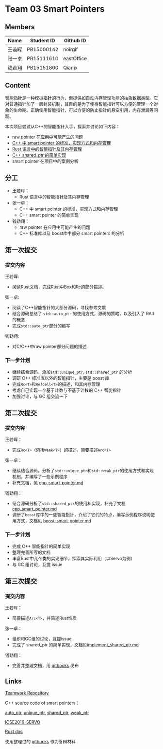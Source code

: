 # Team 03 Smart Pointers

## Members

| Name | Student ID | Github ID  |
| ---- | ---------- | ---------- |
| 王若晖  | PB15000142 | noirgif    |
| 张一卓  | PB15111610 | eastOffice |
| 钱劲翔  | PB15151800 | Qianjx     |

## Content

智能指针是一种模拟指针的行为，但提供如自动内存管理功能的抽象数据类型。它对普通指针加了一层封装机制，其目的是为了使得智能指针可以方便的管理一个对象的生命期。正确使用智能指针，可以方便的防止指针的悬空引用，内存泄漏等问题。

本次项目尝试从C++的智能指针入手，探索并讨论如下内容：

* [raw pointer 在应用中可能产生的问题](https://github.com/noirgif/ustc-compiler-pointer/blob/master/cpp-raw-pointer-problem.md)
* [C++ 中 smart pointer 的标准，实现方式和内存管理](https://github.com/noirgif/ustc-compiler-pointer/blob/master/cpp-smart-pointer.md)
* [Rust 语言中的智能指针及其内存管理](https://github.com/noirgif/ustc-compiler-pointer/blob/master/rust-smart-pointer.md)
* [C++ shared_ptr 的简单实现](https://github.com/noirgif/ustc-compiler-pointer/blob/master/implement_shared_ptr.md)
* smart pointer 在项目中的案例分析

## 分工

* 王若晖： 
  * Rust 语言中的智能指针及其内存管理
* 张一卓： 
  * C++ 中 smart pointer 的标准，实现方式和内存管理
  * C++ smart pointer 的简单实现
* 钱劲翔： 
  * raw pointer 在应用中可能产生的问题
  * C++ 标准库以及 boost库中部分 smart pointers 的分析

## 第一次提交

### 提交内容

王若晖:

* 阅读Rust文档，完成Rust中Box和Rc的部分描述。

张一卓:

* 阅读了C++智能指针的大部分源码，寻找参考文献
* 结合源码总结了 `std::auto_ptr` 的使用方式，源码的策略，以及引入了 RAII 的概念
* 完成`std::auto_ptr`部分的编写

钱劲翔:

* 对C/C++中raw pointer部分问题的描述

### 下一步计划

* 继续结合源码，添加`std::unique_ptr`, `std::shared_ptr` 的分析
* 调研 C++ 标准库以外的智能指针，主要是 boost 库
* 完成`Rc<T>`和`RefCell<T>`的描述，和其内存管理
* 考虑自己实现一个基于计数与不基于计数的 C++ 智能指针
* 加强讨论，与 GC 组交流一下

## 第二次提交

### 提交内容

王若晖：

* 完成`Rc<T>`（包括`Weak<T>`）的描述，简要描述`Arc<T>`

张一卓：

* 继续结合源码，分析了`std::unique_ptr`和`std::weak_ptr`的使用方式和实现机制，并编写了一些示例程序
* 补充文档，见 [cpp-smart-pointer.md](https://github.com/noirgif/ustc-compiler-pointer/blob/master/cpp-smart-pointer.md)

钱劲翔：

* 结合源码分析了`std::shared_ptr`的使用和实现，补充了文档[cpp_smart_pointer.md](https://github.com/noirgif/ustc-compiler-pointer/blob/master/cpp-smart-pointer.md)
* 调研了`boost`库中的一些智能指针，介绍了它们的特点，编写示例程序说明使用方式，文档见 [boost-smart-pointer.md](https://github.com/noirgif/ustc-compiler-pointer/blob/master/boost-smart-pointers.md)

### 下一步计划

* 完成 C++ 智能指针的简单实现
* 整理完善所写的文档
* 丰富Rust中几个类的实现细节，探索其实际利用（以Servo为例）
* 与 GC 组讨论，互提 issue

## 第三次提交

### 提交内容

王若晖：

* 简要描述`Arc<T>`，并简述Rust性质

张一卓：

* 组织和GC组的讨论，互提issue
* 完成了 shared_ptr 的简单实现，文档见[implement_shared_ptr.md](https://github.com/noirgif/ustc-compiler-pointer/blob/master/implement_shared_ptr.md)

钱劲翔：

* 完善并整理文档，用 [gitbooks](https://qianjx.gitbooks.io/teamwork-smart-pointers/content/) 发布  

## Links

[Teamwork Repository](https://github.com/noirgif/ustc-compiler-pointer)

C++ source code of smart pointers：

[auto_ptr](https://github.com/noirgif/ustc-compiler-pointer/blob/master/References/source_auto_ptr.cpp), [unique_ptr](https://github.com/noirgif/ustc-compiler-pointer/blob/master/References/source_unique_ptr.cpp), [shared_ptr](https://github.com/noirgif/ustc-compiler-pointer/blob/master/References/source_shared_ptr.cpp), [weak_ptr](https://github.com/noirgif/ustc-compiler-pointer/blob/master/References/source_weak_ptr.cpp)

[ICSE2016-SERVO](https://github.com/noirgif/ustc-compiler-pointer/blob/master/References/icse16-servo-preprint.pdf)

[Rust doc](https://doc.rust-lang.org/book/second-edition/)

使用整理过的 [gitbooks](https://qianjx.gitbooks.io/teamwork-smart-pointers/content/) 作为答辩材料

